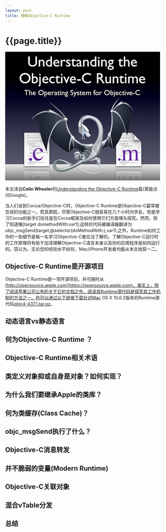 ```yaml
---
layout: post
title: 理解Objective-C Runtime
---
```

{{page.title}}
=================================

<img src="/images/posts/2019-06-01/Understanding_the_Objective-C_Runtime.png">

本文译自**Colin Wheeler**的[Understanding the Objective-C Runtime](https://cocoasamurai.blogspot.com/2010/01/understanding-objective-c-runtime.html)篇(需能访问Google)。

当人们谈到Cocoa/Objective-C时，Objective-C Runtime是Objective-C最常被忽视的功能之一。究其原因，尽管Objective-C很容易在几个小时内学会，但是学习Cocoa的新手们往往是在Cocoa框架及如何使用它们方面埋头探究。然而，除了知道像[target domethodWith:var1];这样的代码被编译器翻译为objc_msgSend(target,@selector(doMethodWith:),var1);之外，Runtime如何工作的一些细节是每一名学习Objective-C者应当了解的。了解Objective-C运行时的工作原理将有助于加深理解Objective-C语言本身以及你的应用程序是如何运行的。窃以为，无论您的经验水平如何，Mac/iPhone开发者均能从本文收获一二。
## Objective-C Runtime是开源项目
Objective-C Runtime是一项开源项目，并可随时从[http://opensource.apple.com](https://opensource.apple.com)。事实上，除了阅读苹果公司公布的关于它的文档之外，阅读其Runtime源代码是探究其工作机制的方法之一。你可以通过以下链接下载针对Mac OS X 10.6.2版本的Runtime源代码[objc4-437.1.tar.gz](https://opensource.apple.com/source/objc4/objc4-437.1/)。
## 动态语言vs静态语言

## 何为Objective-C Runtime ？

## Objective-C Runtime相关术语

## 类定义对象抑或自身是对象？如何实现？

## 为什么我们要继承Apple的类库？

## 何为类缓存(Class Cache)？

## objc_msgSend执行了什么？

## Objective-C消息转发

## 并不脆弱的变量(Modern Runtime)

## Objective-C关联对象

## 混合vTable分发

## 总结
